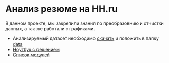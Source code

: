 # Анализ резюме на HH.ru

В данном проекте, мы закрепили знания по преобразовнию и отчистки данных, а так же работали с графиками. 

* Анализируемый датасет необходимо [скачать](https://drive.google.com/file/d/12HbgTP3eCoXf-b_1ajR1z_ZPGjvzr88x/view?usp=sharing) и положить в папку [data](https://vscode.dev/github/esta1d/SF-DS-practice/blob/main/PROJECT/PROJECT-1/data)
* [Ноутбук с решением](https://vscode.dev/github/esta1d/SF-DS-practice/blob/main/PROJECT/PROJECT-1/PROJECT-1.%20%D0%90%D0%BD%D0%B0%D0%BB%D0%B8%D0%B7%20%D1%80%D0%B5%D0%B7%D1%8E%D0%BC%D0%B5%20%D0%B8%D0%B7%20HeadHunter.ipynb)
* [Список модулей](https://vscode.dev/github/esta1d/SF-DS-practice/blob/main/PROJECT/PROJECT-1/req.txt)